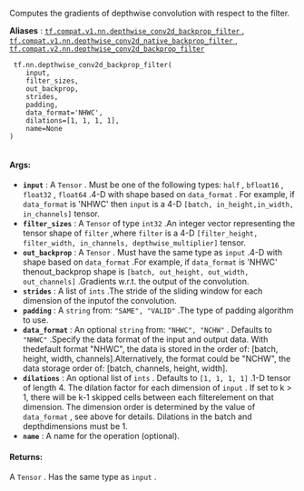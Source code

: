 Computes the gradients of depthwise convolution with respect to the filter.

**Aliases** : [ `tf.compat.v1.nn.depthwise_conv2d_backprop_filter` ](/api_docs/python/tf/nn/depthwise_conv2d_backprop_filter), [ `tf.compat.v1.nn.depthwise_conv2d_native_backprop_filter` ](/api_docs/python/tf/nn/depthwise_conv2d_backprop_filter), [ `tf.compat.v2.nn.depthwise_conv2d_backprop_filter` ](/api_docs/python/tf/nn/depthwise_conv2d_backprop_filter)

```
 tf.nn.depthwise_conv2d_backprop_filter(
    input,
    filter_sizes,
    out_backprop,
    strides,
    padding,
    data_format='NHWC',
    dilations=[1, 1, 1, 1],
    name=None
)
 
```

#### Args:
- **`input`** : A  `Tensor` . Must be one of the following types:  `half` ,  `bfloat16` ,  `float32` ,  `float64` .4-D with shape based on  `data_format` .  For example, if `data_format`  is 'NHWC' then  `input`  is a 4-D  `[batch, in_height,in_width, in_channels]`  tensor.
- **`filter_sizes`** : A  `Tensor`  of type  `int32` .An integer vector representing the tensor shape of  `filter` ,where  `filter`  is a 4-D `[filter_height, filter_width, in_channels, depthwise_multiplier]`  tensor.
- **`out_backprop`** : A  `Tensor` . Must have the same type as  `input` .4-D with shape  based on  `data_format` .For example, if  `data_format`  is 'NHWC' thenout_backprop shape is  `[batch, out_height, out_width, out_channels]` .Gradients w.r.t. the output of the convolution.
- **`strides`** : A list of  `ints` .The stride of the sliding window for each dimension of the inputof the convolution.
- **`padding`** : A  `string`  from:  `"SAME", "VALID"` .The type of padding algorithm to use.
- **`data_format`** : An optional  `string`  from:  `"NHWC", "NCHW"` . Defaults to  `"NHWC"` .Specify the data format of the input and output data. With thedefault format "NHWC", the data is stored in the order of:  [batch, height, width, channels].Alternatively, the format could be "NCHW", the data storage order of:  [batch, channels, height, width].
- **`dilations`** : An optional list of  `ints` . Defaults to  `[1, 1, 1, 1]` .1-D tensor of length 4.  The dilation factor for each dimension of `input` . If set to k > 1, there will be k-1 skipped cells between each filterelement on that dimension. The dimension order is determined by the value of `data_format` , see above for details. Dilations in the batch and depthdimensions must be 1.
- **`name`** : A name for the operation (optional).


#### Returns:
A  `Tensor` . Has the same type as  `input` .

